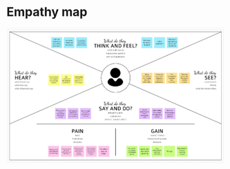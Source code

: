 # Empathy map

![Empathy map](https://github.com/IBM-EPBL/IBM-Project-31681-1660204101/blob/main/Project%20Design%20%26%20Planning/Ideation%20Phase/Empathy_Map/Empathy_Map.jpg)
